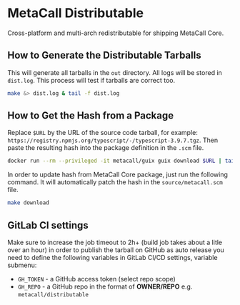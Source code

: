 # MetaCall Distributable

Cross-platform and multi-arch redistributable for shipping MetaCall Core.

## How to Generate the Distributable Tarballs

This will generate all tarballs in the `out` directory. All logs will be stored in `dist.log`. This process will test if tarballs are correct too.

```bash
make &> dist.log & tail -f dist.log
```

## How to Get the Hash from a Package

Replace `$URL` by the URL of the source code tarball, for example: `https://registry.npmjs.org/typescript/-/typescript-3.9.7.tgz`. Then paste the resulting hash into the package definition in the `.scm` file.

```bash
docker run --rm --privileged -it metacall/guix guix download $URL | tail -n1
```

In order to update hash from MetaCall Core package, just run the following command. It will automatically patch the hash in the `source/metacall.scm` file.

```bash
make download
```

## GitLab CI settings

Make sure to increase the job timeout to 2h+ (build job takes about a litle over an hour) in order to publish the tarball on GitHub as auto release you need to define the following variables in GitLab CI/CD settings, variable submenu:

- `GH_TOKEN` - a GitHub access token (select repo scope)
- `GH_REPO` - a GitHub repo in the format of **OWNER/REPO** e.g. `metacall/distributable`
